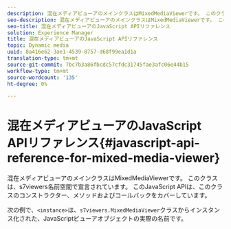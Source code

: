 ```yaml
---
description: 混在メディアビューアのメインクラスはMixedMediaViewerです。 このクラスは、s7viewers名前空間で宣言されています。 このJavaScript APIは、このクラスのコンストラクター、メソッドおよびコールバックをカバーしています。
seo-description: 混在メディアビューアのメインクラスはMixedMediaViewerです。 このクラスは、s7viewers名前空間で宣言されています。 このJavaScript APIは、このクラスのコンストラクター、メソッドおよびコールバックをカバーしています。
seo-title: 混在メディアビューアのJavaScript APIリファレンス
solution: Experience Manager
title: 混在メディアビューアのJavaScript APIリファレンス
topic: Dynamic media
uuid: 8a416e62-3ae1-4539-8757-d68f99ea1d1a
translation-type: tm+mt
source-git-commit: 7bc7b3a86fbcdc57cfdc31745fae3afc06e44b15
workflow-type: tm+mt
source-wordcount: '135'
ht-degree: 0%

---
```



# 混在メディアビューアのJavaScript APIリファレンス{#javascript-api-reference-for-mixed-media-viewer}

混在メディアビューアのメインクラスはMixedMediaViewerです。 このクラスは、s7viewers名前空間で宣言されています。 このJavaScript APIは、このクラスのコンストラクター、メソッドおよびコールバックをカバーしています。

次の例で、`<instance>`は、`s7viewers.MixedMediaViewer`クラスからインスタンス化された、JavaScriptビューアオブジェクトの実際の名前です。

